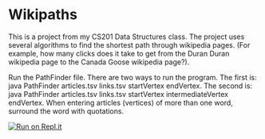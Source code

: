 # Wikipaths
This is a project from my CS201 Data Structures class. The project uses several algorithms to find the shortest path through wikipedia pages. (For example, how many clicks does it take to get from the Duran Duran wikipedia page to the Canada Goose wikipedia page?). 

Run the PathFinder file. There are two ways to run the program. The first is: java PathFinder articles.tsv links.tsv startVertex endVertex. The second is: java PathFinder articles.tsv links.tsv startVertex intermediateVertex endVertex. When entering articles (vertices) of more than one word, surround the word with quotations.

[![Run on Repl.it](https://repl.it/badge/github/Ave-Wat/Wikipaths)](https://repl.it/github/Ave-Wat/Wikipaths)

